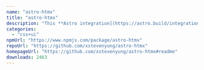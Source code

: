 ```yaml
---
name: "astro-htmx"
title: "astro-htmx"
description: "This **Astro integration](https://astro.build/integrations/)** adds [HTMX.org to your project so that you can use HTMX.org anywhere on your page."
categories:
  - "css+ui"
npmUrl: "https://www.npmjs.com/package/astro-htmx"
repoUrl: "https://github.com/xstevenyung/astro-htmx"
homepageUrl: "https://github.com/xstevenyung/astro-htmx#readme"
downloads: 2463
---
```

